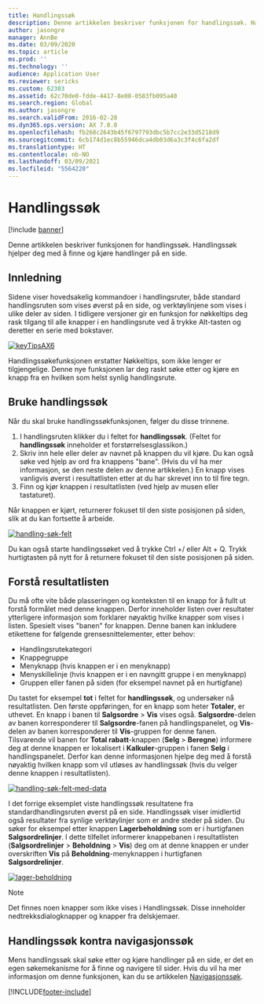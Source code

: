 ```yaml
---
title: Handlingssøk
description: Denne artikkelen beskriver funksjonen for handlingssøk. Handlingssøk hjelper deg med å finne og kjøre handlinger på en side.
author: jasongre
manager: AnnBe
ms.date: 03/09/2020
ms.topic: article
ms.prod: ''
ms.technology: ''
audience: Application User
ms.reviewer: sericks
ms.custom: 62303
ms.assetid: 62c70de0-fdde-4417-8e08-0583fb095a40
ms.search.region: Global
ms.author: jasongre
ms.search.validFrom: 2016-02-28
ms.dyn365.ops.version: AX 7.0.0
ms.openlocfilehash: fb268c2643b45f6797793dbc5b7cc2e33d5218d9
ms.sourcegitcommit: 6cb174d1ec8b55946dca4db03d6a3c3f4c6fa2df
ms.translationtype: HT
ms.contentlocale: nb-NO
ms.lasthandoff: 03/09/2021
ms.locfileid: "5564220"
---
```

# <a name="action-search"></a>Handlingssøk

[!include [banner](../includes/banner.md)]

Denne artikkelen beskriver funksjonen for handlingssøk. Handlingssøk hjelper deg med å finne og kjøre handlinger på en side.

## <a name="introduction"></a>Innledning

Sidene viser hovedsakelig kommandoer i handlingsruter, både standard handlingsruten som vises øverst på en side, og verktøylinjene som vises i ulike deler av siden. I tidligere versjoner gir en funksjon for nøkkeltips deg rask tilgang til alle knapper i en handlingsrute ved å trykke Alt-tasten og deretter en serie med bokstaver.

[![keyTipsAX6](./media/keytipsax6.png)](./media/keytipsax6.png)

Handlingssøkefunksjonen erstatter Nøkkeltips, som ikke lenger er tilgjengelige. Denne nye funksjonen lar deg raskt søke etter og kjøre en knapp fra en hvilken som helst synlig handlingsrute.

## <a name="using-action-search"></a>Bruke handlingssøk

Når du skal bruke handlingssøkfunksjonen, følger du disse trinnene.

1. I handlingsruten klikker du i feltet for **handlingssøk**. (Feltet for **handlingssøk** inneholder et forstørrelsesglassikon.)
2. Skriv inn hele eller deler av navnet på knappen du vil kjøre. Du kan også søke ved hjelp av ord fra knappens "bane". (Hvis du vil ha mer informasjon, se den neste delen av denne artikkelen.) En knapp vises vanligvis øverst i resultatlisten etter at du har skrevet inn to til fire tegn.
3. Finn og kjør knappen i resultatlisten (ved hjelp av musen eller tastaturet).

Når knappen er kjørt, returnerer fokuset til den siste posisjonen på siden, slik at du kan fortsette å arbeide.

[![handling-søk-felt](./media/action-search-field.png)](./media/action-search-field.png)

Du kan også starte handlingssøket ved å trykke Ctrl +/ eller Alt + Q. Trykk hurtigtasten på nytt for å returnere fokuset til den siste posisjonen på siden.

## <a name="understanding-the-results-list"></a>Forstå resultatlisten

Du må ofte vite både plasseringen og konteksten til en knapp for å fullt ut forstå formålet med denne knappen. Derfor inneholder listen over resultater ytterligere informasjon som forklarer nøyaktig hvilke knapper som vises i listen. Spesielt vises "banen" for knappen. Denne banen kan inkludere etikettene for følgende grensesnittelementer, etter behov:

- Handlingsrutekategori
- Knappegruppe
- Menyknapp (hvis knappen er i en menyknapp)
- Menyskillelinje (hvis knappen er i en navngitt gruppe i en menyknapp)
- Gruppen eller fanen på siden (for eksempel navnet på en hurtigfane)

Du tastet for eksempel **tot** i feltet for **handlingssøk**, og undersøker nå resultatlisten. Den første oppføringen, for en knapp som heter **Totaler**, er uthevet. En knapp i banen til **Salgsordre** &gt; **Vis** vises også. **Salgsordre**-delen av banen korresponderer til **Salgsordre**-fanen på handlingspanelet, og **Vis**-delen av banen korresponderer til **Vis**-gruppen for denne fanen. Tilsvarende vil banen for **Total rabatt**-knappen (**Selg** &gt; **Beregne**) informere deg at denne knappen er lokalisert i **Kalkuler**-gruppen i fanen **Selg** i handlingspanelet. Derfor kan denne informasjonen hjelpe deg med å forstå nøyaktig hvilken knapp som vil utløses av handlingssøk (hvis du velger denne knappen i resultatlisten).

[![handling-søk-felt-med-data](./media/action-search-field-with-data.png)](./media/action-search-field-with-data.png)

I det forrige eksemplet viste handlingssøk resultatene fra standardhandlingsruten øverst på en side. Handlingssøk viser imidlertid også resultater fra synlige verktøylinjer som er andre steder på siden. Du søker for eksempel etter knappen **Lagerbeholdning** som er i hurtigfanen **Salgsordrelinjer**. I dette tilfellet informerer knappebanen i resultatlisten (**Salgsordrelinjer** &gt; **Beholdning** &gt; **Vis**) deg om at denne knappen er under overskriften **Vis** på **Beholdning**-menyknappen i hurtigfanen **Salgsordrelinjer**.

[![lager-beholdning](./media/on-hand-inventory.png)](./media/on-hand-inventory.png)

> [!NOTE]
> Det finnes noen knapper som ikke vises i Handlingssøk. Disse inneholder nedtrekksdialogknapper og knapper fra delskjemaer. 

## <a name="action-search-vs-navigation-search"></a>Handlingssøk kontra navigasjonssøk

Mens handlingssøk skal søke etter og kjøre handlinger på en side, er det en egen søkemekanisme for å finne og navigere til sider. Hvis du vil ha mer informasjon om denne funksjonen, kan du se artikkelen [Navigasjonssøk](navigation-search.md).


[!INCLUDE[footer-include](../../../includes/footer-banner.md)]
